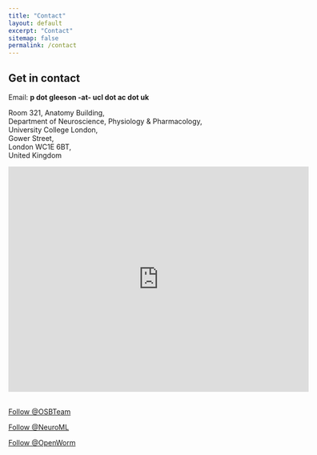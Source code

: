 ```yaml
---
title: "Contact"
layout: default
excerpt: "Contact"
sitemap: false
permalink: /contact
---
```


<div class="col-sm-12 text-center">
<h2>Get in contact</h2>

<p>Email: <b>p dot gleeson -at- ucl dot ac dot uk</b></p>
<p>
Room 321, Anatomy Building,<br/>
Department of Neuroscience, Physiology & Pharmacology,<br/>
University College London,<br/>
Gower Street,<br/>
London WC1E 6BT,<br/>
United Kingdom <br/>
</p>

<iframe src="https://www.google.com/maps/embed?pb=!1m14!1m8!1m3!1d299.30216339694516!2d-0.13354775709552882!3d51.52351543537192!3m2!1i1024!2i768!4f13.1!3m3!1m2!1s0x48761b2f192f0e33%3A0xe36e0d45bc251c76!2sUCL%20Anatomy%20Building!5e0!3m2!1sen!2suk!4v1707136577583!5m2!1sen!2suk" width="600" height="450" style="border:0;" allowfullscreen="" loading="lazy" referrerpolicy="no-referrer-when-downgrade"></iframe>

<br/>
<br/>

<a href="https://twitter.com/OSBTeam" class="twitter-follow-button" data-show-count="false">Follow @OSBTeam</a><script async src="https://platform.twitter.com/widgets.js" charset="utf-8"></script>

<a href="https://twitter.com/NeuroML" class="twitter-follow-button" data-show-count="false">Follow @NeuroML</a><script async src="https://platform.twitter.com/widgets.js" charset="utf-8"></script>

<a href="https://twitter.com/OpenWorm" class="twitter-follow-button" data-show-count="false">Follow @OpenWorm</a><script async src="https://platform.twitter.com/widgets.js" charset="utf-8"></script>

</div>
